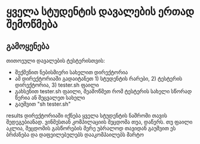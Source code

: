 # ყველა სტუდენტის დავალების ერთად შემოწმება

## გამოყენება
თითოეული დავალების ტესტერისთვის:

- შექმენით ნებისმიერი სახელით დირექტორია
- ამ დირექტორიაში გადაიტანეთ  1) სტუდენტის რარები, 2) ტესტერის დირექტორია, 3) tester.sh ფაილი 
- გახსენით tester.sh ფაილი, შეამოწმეთ რომ ტესტერის სახელი სწორად წერია ან შეცვალეთ სახელი
- გაუშვით  "sh tester.sh"

results დირექტორიაში იქნება ყველა სტუდენტის ნაშრომი თავის შედეგებიანად. ვინმესთან კომპილაციის შეცდომა თუა, დაწერს. თუ ფაილი აკლია, შეცდომის გასწორების მერე უბრალოდ თავიდან გაუშვით ეს ბრძანება და დაფეილებულებს დააკომპაილებს მარტო

